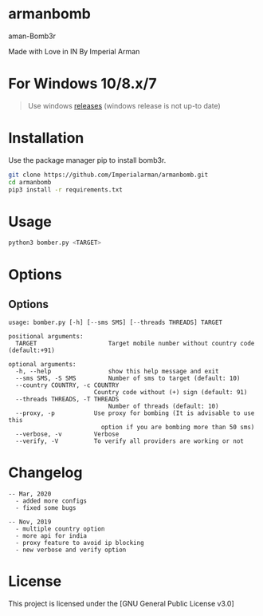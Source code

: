 # armanbomb
aman-Bomb3r

Made with Love in IN By Imperial Arman

# For Windows 10/8.x/7
> Use windows [releases](https://github.com/amansen-dev/aman_bomb3r/releases) (windows release is not up-to date)

# Installation
Use the package manager pip to install bomb3r.


```bash
git clone https://github.com/Imperialarman/armanbomb.git
cd armanbomb
pip3 install -r requirements.txt
```
# Usage

```bash
python3 bomber.py <TARGET>
```

# Options

## Options

```
usage: bomber.py [-h] [--sms SMS] [--threads THREADS] TARGET

positional arguments:
  TARGET                    Target mobile number without country code (default:+91)

optional arguments:
  -h, --help                show this help message and exit
  --sms SMS, -S SMS         Number of sms to target (default: 10)
  --country COUNTRY, -c COUNTRY
                        Country code without (+) sign (default: 91)
  --threads THREADS, -T THREADS
                            Number of threads (default: 10)
  --proxy, -p           Use proxy for bombing (It is advisable to use this
                          option if you are bombing more than 50 sms)
  --verbose, -v         Verbose
  --verify, -V          To verify all providers are working or not
```
# Changelog
    -- Mar, 2020
      - added more configs
      - fixed some bugs
      
    -- Nov, 2019
      - multiple country option
      - more api for india
      - proxy feature to avoid ip blocking
      - new verbose and verify option
# License
This project is licensed under the [GNU General Public License v3.0]

